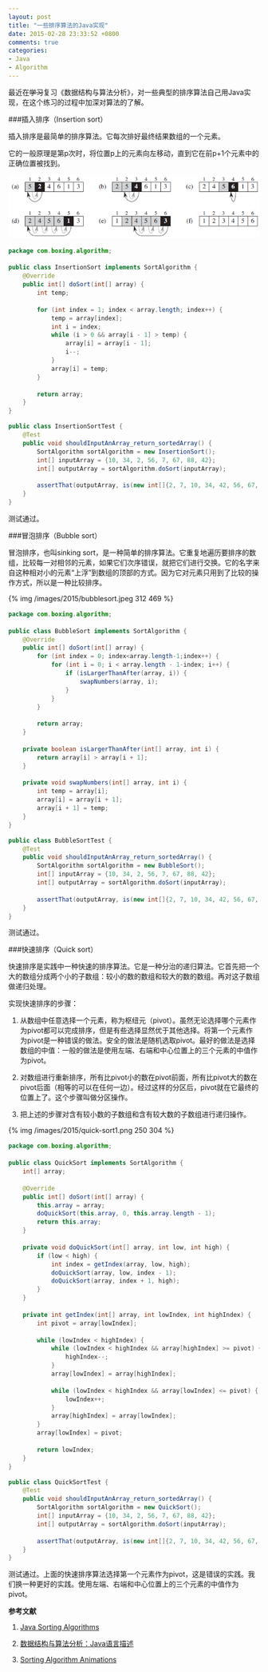 ```yaml
---
layout: post
title: "一些排序算法的Java实现"
date: 2015-02-28 23:33:52 +0800
comments: true
categories:
- Java
- Algorithm
---
```


最近在~~学习~~复习《数据结构与算法分析》，对一些典型的排序算法自己用Java实现，在这个练习的过程中加深对算法的了解。

<!-- more -->

###插入排序（Insertion sort）

插入排序是最简单的排序算法。它每次排好最终结果数组的一个元素。

它的一般原理是第p次时，将位置p上的元素向左移动，直到它在前p+1个元素中的正确位置被找到。

![Insertion sort](/images/2015/insertion-sort.png)

```java
package com.boxing.algorithm;

public class InsertionSort implements SortAlgorithm {
    @Override
    public int[] doSort(int[] array) {
        int temp;

        for (int index = 1; index < array.length; index++) {
            temp = array[index];
            int i = index;
            while (i > 0 && array[i - 1] > temp) {
                array[i] = array[i - 1];
                i--;
            }
            array[i] = temp;
        }

        return array;
    }
}
```

```java
public class InsertionSortTest {
    @Test
    public void shouldInputAnArray_return_sortedArray() {
        SortAlgorithm sortAlgorithm = new InsertionSort();
        int[] inputArray = {10, 34, 2, 56, 7, 67, 88, 42};
        int[] outputArray = sortAlgorithm.doSort(inputArray);

        assertThat(outputArray, is(new int[]{2, 7, 10, 34, 42, 56, 67, 88}));
    }
}
```

测试通过。

###冒泡排序（Bubble sort）

冒泡排序，也叫sinking sort，是一种简单的排序算法。它重复地遍历要排序的数组，比较每一对相邻的元素，如果它们次序错误，就把它们进行交换。它的名字来自这种相对小的元素“上浮”到数组的顶部的方式。因为它对元素只用到了比较的操作方式，所以是一种比较排序。

{% img /images/2015/bubblesort.jpeg 312 469 %}

```java
package com.boxing.algorithm;

public class BubbleSort implements SortAlgorithm {
    @Override
    public int[] doSort(int[] array) {
        for (int index = 0; index<array.length-1;index++) {
            for (int i = 0; i < array.length - 1-index; i++) {
                if (isLargerThanAfter(array, i)) {
                    swapNumbers(array, i);
                }
            }
        }

        return array;
    }

    private boolean isLargerThanAfter(int[] array, int i) {
        return array[i] > array[i + 1];
    }

    private void swapNumbers(int[] array, int i) {
        int temp = array[i];
        array[i] = array[i + 1];
        array[i + 1] = temp;
    }
}
```

```java
public class BubbleSortTest {
    @Test
    public void shouldInputAnArray_return_sortedArray() {
        SortAlgorithm sortAlgorithm = new BubbleSort();
        int[] inputArray = {10, 34, 2, 56, 7, 67, 88, 42};
        int[] outputArray = sortAlgorithm.doSort(inputArray);

        assertThat(outputArray, is(new int[]{2, 7, 10, 34, 42, 56, 67, 88}));
    }
}
```

测试通过。

###快速排序（Quick sort）

快速排序是实践中一种快速的排序算法。它是一种分治的递归算法。它首先把一个大的数组分成两个小的子数组：较小的数的数组和较大的数的数组。再对这子数组做递归处理。

实现快速排序的步骤：

1. 从数组中任意选择一个元素，称为枢纽元（pivot）。虽然无论选择哪个元素作为pivot都可以完成排序，但是有些选择显然优于其他选择。将第一个元素作为pivot是一种错误的做法。安全的做法是随机选取pivot。最好的做法是选择数组的中值：一般的做法是使用左端、右端和中心位置上的三个元素的中值作为pivot。

2. 对数组进行重新排序，所有比pivot小的数在pivot前面，所有比pivot大的数在pivot后面（相等的可以在任何一边）。经过这样的分区后，pivot就在它最终的位置上了。这个步骤叫做分区操作。

3. 把上述的步骤对含有较小数的子数组和含有较大数的子数组进行递归操作。

{% img /images/2015/quick-sort1.png 250 304 %}

```java
package com.boxing.algorithm;

public class QuickSort implements SortAlgorithm {
    int[] array;

    @Override
    public int[] doSort(int[] array) {
        this.array = array;
        doQuickSort(this.array, 0, this.array.length - 1);
        return this.array;
    }

    private void doQuickSort(int[] array, int low, int high) {
        if (low < high) {
            int index = getIndex(array, low, high);
            doQuickSort(array, low, index - 1);
            doQuickSort(array, index + 1, high);
        }
    }

    private int getIndex(int[] array, int lowIndex, int highIndex) {
        int pivot = array[lowIndex];

        while (lowIndex < highIndex) {
            while (lowIndex < highIndex && array[highIndex] >= pivot) {
                highIndex--;
            }
            array[lowIndex] = array[highIndex];

            while (lowIndex < highIndex && array[lowIndex] <= pivot) {
                lowIndex++;
            }
            array[highIndex] = array[lowIndex];
        }
        array[lowIndex] = pivot;

        return lowIndex;
    }
}
```

```java
public class QuickSortTest {
    @Test
    public void shouldInputAnArray_return_sortedArray() {
        SortAlgorithm sortAlgorithm = new QuickSort();
        int[] inputArray = {10, 34, 2, 56, 7, 67, 88, 42};
        int[] outputArray = sortAlgorithm.doSort(inputArray);

        assertThat(outputArray, is(new int[]{2, 7, 10, 34, 42, 56, 67, 88}));
    }
}
```

测试通过。上面的快速排序算法选择第一个元素作为pivot，这是错误的实践。我们换一种更好的实践。使用左端、右端和中心位置上的三个元素的中值作为pivot。

**参考文献**

1. [Java Sorting Algorithms](http://www.java2novice.com/java-sorting-algorithms/)

2. [数据结构与算法分析：Java语言描述](http://book.douban.com/subject/3351237/)

3. [Sorting Algorithm Animations](http://www.sorting-algorithms.com/)
